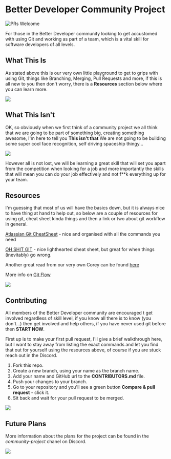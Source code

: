 # Better Developer Community Project

![PRs Welcome](https://img.shields.io/badge/PRs-welcome-brightgreen.svg?style=flat-square)

For those in the Better Developer community looking to get accustomed with using Git and working as part of a team, which is a vital skill for software developers of all levels.

## What This Is

As stated above this is our very own little playground to get to grips with using Git, things like Branching, Merging, Pull Requests and more, if this is all new to you then don't worry, there is a **Resources** section below where you can learn more.

![](https://media.giphy.com/media/cFkiFMDg3iFoI/giphy.gif)

## What This Isn't

OK, so obviously when we first think of a community project we all think that we are going to be part of something big, creating something awesome, I'm here to tell you **This isn't that** We are not going to be building some super cool face recognition, self driving spaceship thingy...

![](https://media.giphy.com/media/3ohs4rclkSSrNGSlFK/giphy.gif)

However all is not lost, we will be learning a great skill that will set you apart from the competition when looking for a job and more importantly the skills that will mean you can do your job effectively and not f\*\*k everything up for your team.

## Resources

I'm guessing that most of us will have the basics down, but it is always nice to have thing at hand to help out, so below are a couple of resources for using git, cheat sheet kinda things and then a link or two about git workflow in general.

[Atlassian Git CheatSheet](https://www.atlassian.com/git/tutorials/atlassian-git-cheatsheet) - nice and organised with all the commands you need

[OH SHIT GIT](https://ohshitgit.com/) - nice lighthearted cheat sheet, but great for when things (inevitably) go wrong.

Another great read from our very own Corey can be found [here](http://www.bttrdvlpr.com/version-control/)

More info on [Git Flow](https://nvie.com/posts/a-successful-git-branching-model/)

![](https://media.giphy.com/media/l2JefCfAtYj1WTPMc/giphy.gif)

## Contributing

All members of the Better Developer community are encouraged t get involved regardless of skill level, if you know all there is to know (you don't...) then get involved and help others, if you have never used git before then **START NOW**.

First up is to make your first pull request, I'll give a brief walkthrough here, but I want to stay away from listing the exact commands and let you find that out for yourself using the resources above, of course if you are stuck reach out in the Discord.

1. Fork this repo.
2. Create a new branch, using your name as the branch name.
3. Add your name and GitHub url to the **CONTRIBUTORS.md** file.
4. Push your changes to your branch.
5. Go to your repository and you'll see a green button **Compare & pull request** - click it.
6. Sit back and wait for your pull request to be merged.

![](https://media.giphy.com/media/THzD75P25Aw5q/giphy.gif)

## Future Plans

More information about the plans for the project can be found in the _community-project_ chanel on Discord.

![](https://media.giphy.com/media/THzD75P25Aw5q/giphy.gif)
